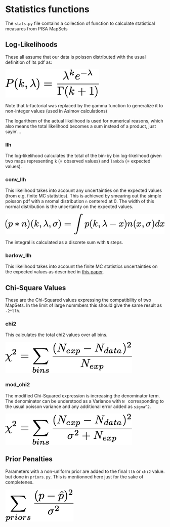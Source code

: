 # Statistics functions

The `stats.py` file contains a collection of function to calculate statistical measures from PISA MapSets

## Log-Likelihoods

These all assume that our data is poisson distributed with the usual definition of its pdf as:

![poisson_pdf](images/poisson_pdf.png)
<!---
P(k,\lambda) = \frac{\lambda^k e^{-\lambda}}{\Gamma(k+1)}
--->

Note that k-factorial was replaced by the gamma function to generalize it to non-integer values (used in Asimov calculations)

The logarithem of the actual likelihood is used for numerical reasons, which also means the total likelihood becomes a sum instead of a product, just sayin'... 


### llh

The log-likelihood calculates the total of the bin-by bin log-likelihood given two maps representing `k` (= observed values) and `lambda` (= expected values).

### conv_llh

This likelihood takes into account any uncertainties on the expected values (from e.g. finite MC statistics). This is achieved by smearing out the simple poisson pdf with a nromal distribution `n` centered at 0. The width of this normal distribution is the uncertainty on the expected values.

![conv_poisson_pdf](images/conv_poisson_pdf.png)
<!---
(p*n)(k,\lambda, \sigma) = \int{p(k,\lambda-x)n(x,\sigma)dx}
--->

The integral is calculated as a discrete sum with `N` steps.

### barlow_llh

This likelihood takes into account the finite MC statistics uncertainties on the expected values as described in [this paper](https://inspirehep.net/record/35053/).

## Chi-Square Values

These are the Chi-Squared values expressing the compatibility of two MapSets. In the limit of large nummbers this should give the same result as `-2*llh`.

### chi2

This calculates the total chi2 values over all bins.

![chi2](images/chi2.png)
<!---
\chi^2 = \sum_{bins}\frac{(N_{exp}-N_{data})^2}{\sqrt{N_{exp}}^2}
--->

### mod_chi2

The modified Chi-Squared expression is increasing the denominator term. The denominator can be understood as a Variance with `N ` corresponding to the usual poisson variance and any additional error added as `sigma^2`.

![mod_chi2](images/mod_chi2.png)
<!---
\chi^2 = \sum_{bins}\frac{(N_{exp}-N_{data})^2}{\sigma^2 + N_{exp}} 
--->


## Prior Penalties

Parameters with a non-uniform prior are added to the final `llh` or `chi2` value. but done in `priors.py`. This is mentionned here just for the sake of completenes.

![prior](images/prior.png)
<!---
\sum_{priors}\frac{(p-\hat{p})^2}{\sigma^2}
--->

